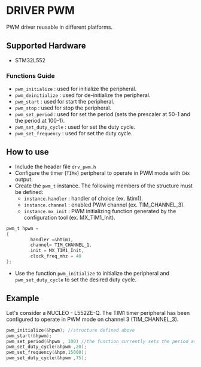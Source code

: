 # DRIVER PWM

PWM driver reusable in different platforms.

## Supported Hardware

- STM32L552

### Functions Guide

- `pwm_initialize` : used for initialize the peripheral.
- `pwm_deinitialize` : used for de-initialize the peripheral.
- `pwm_start` : used for start the peripheral.
- `pwm_stop` : used for stop the peripheral.
- `pwm_set_period` : used for set the period (sets the prescaler at 50-1 and the period at 100-1).
- `pwm_set_duty_cycle` : used for set the duty cycle.
- `pwm_set_frequency` : used for set the duty cycle.


## How to use

- Include the header file `drv_pwm.h`
- Configure the timer (`TIMx`) peripheral to operate in PWM mode with `CHx` output.
- Create the `pwm_t` instance. The following members of the structure must be defined:
	- `instance.handler` : handler of choice (ex. &tim1).
	- `instance.channel` : enabled PWM channel (ex. TIM_CHANNEL_3).
	- `instance.mx_init` : PWM initializing function generated by the configuration tool (ex. MX_TIM1_Init).

```C
pwm_t hpwm =
{
		.handler =&htim1,
		.channel= TIM_CHANNEL_1,
		.init = MX_TIM1_Init,
		.clock_freq_mhz = 40
};

```

- Use the function `pwm_initialize` to initialize the peripheral and `pwm_set_duty_cycle` to set the desired duty cycle.


## Example
Let's consider a NUCLEO - L552ZE-Q. The TIM1 timer peripheral has been configured to operate in PWM mode on channel 3 (TIM_CHANNEL_3).

```C
pwm_initialize(&hpwm); //structure defined above
pwm_start(&hpwm);
pwm_set_period(&hpwm , 100) //the function currently sets the period at 100-1 independetly from the inseryed value
pwm_set_duty_cycle(&hpwm ,20);
pwm_set_frequency(&hpm,15000);
pwm_set_duty_cycle(&hpwm ,75);
```
